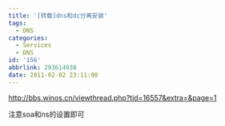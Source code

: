 ```yaml
---
title: '[转载]dns和dc分离安装'
tags:
  - DNS
categories:
  - Services
  - DNS
id: '156'
abbrlink: 293614938
date: 2011-02-02 23:11:00
---
```


http://bbs.winos.cn/viewthread.php?tid=16557&extra=&page=1  
  
注意soa和ns的设置即可